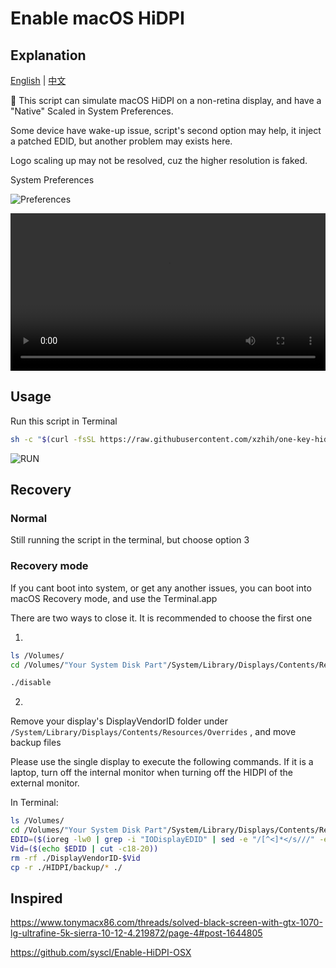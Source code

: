 # Enable macOS HiDPI

## Explanation

[English](README.md) | [中文](README-zh.md)

 This script can simulate macOS HiDPI on a non-retina display, and have a "Native" Scaled in System Preferences.

Some device have wake-up issue, script's second option may help, it inject a patched EDID, but another problem may exists here.

Logo scaling up may not be resolved, cuz the higher resolution is faked.

System Preferences

![Preferences](./img/preferences.jpg)

<video width="100%" controls autoplay loop>
  <source src="./img/hidpi.mp4" type="video/mp4">
</video>

## Usage

Run this script in Terminal

```bash
sh -c "$(curl -fsSL https://raw.githubusercontent.com/xzhih/one-key-hidpi/master/hidpi.sh)"
```

![RUN](./img/run.jpg)

## Recovery

### Normal

Still running the script in the terminal, but choose option 3

### Recovery mode

If you cant boot into system, or get any another issues, you can boot into macOS Recovery mode, and use the Terminal.app

There are two ways to close it. It is recommended to choose the first one

1. 

```bash
ls /Volumes/
cd /Volumes/"Your System Disk Part"/System/Library/Displays/Contents/Resources/Overrides/HIDPI

./disable
```

2. 

Remove your display's DisplayVendorID folder under `/System/Library/Displays/Contents/Resources/Overrides` , and move backup files

Please use the single display to execute the following commands. If it is a laptop, turn off the internal monitor when turning off the HIDPI of the external monitor.

In Terminal: 

```bash
ls /Volumes/
cd /Volumes/"Your System Disk Part"/System/Library/Displays/Contents/Resources/Overrides
EDID=($(ioreg -lw0 | grep -i "IODisplayEDID" | sed -e "/[^<]*</s///" -e "s/\>//"))
Vid=($(echo $EDID | cut -c18-20))
rm -rf ./DisplayVendorID-$Vid
cp -r ./HIDPI/backup/* ./
```

## Inspired

https://www.tonymacx86.com/threads/solved-black-screen-with-gtx-1070-lg-ultrafine-5k-sierra-10-12-4.219872/page-4#post-1644805

https://github.com/syscl/Enable-HiDPI-OSX
